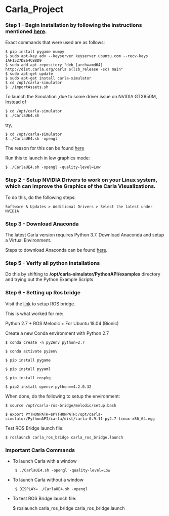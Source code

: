 # Carla_Project

### Step 1 - Begin Installation by following the instructions mentioned [here](https://carla.readthedocs.io/en/latest/start_quickstart/).

Exact commands that were used are as follows:

    $ pip install pygame numpy
    $ sudo apt-key adv --keyserver keyserver.ubuntu.com --recv-keys 1AF1527DE64CB8D9
    $ sudo add-apt-repository "deb [arch=amd64] http://dist.carla.org/carla $(lsb_release -sc) main"
    $ sudo apt-get update
    $ sudo apt-get install carla-simulator
    $ cd /opt/carla-simulator 
    $ ./ImportAssets.sh

To launch the Simulation ,due to some driver issue on NVIDIA GTX950M, Instead of 

    $ cd /opt/carla-simulator 
    $ ./CarlaUE4.sh

try,


    $ cd /opt/carla-simulator 
    $ ./CarlaUE4.sh -opengl


The reason for this can be found [here](https://carla.readthedocs.io/en/latest/adv_rendering_options/)

Run this to launch in low graphics mode:

    $ ./CarlaUE4.sh -opengl -quality-level=Low

### Step 2 - Setup NVIDIA Drivers to work on your Linux system, which can improve the Graphics of the Carla Visualizations.

To do this, do the following steps:

    Software & Updates > Additional Drivers > Select the latest under NVIDIA

### Step 3 - Download Anaconda

The latest Carla version requires Python 3.7. Download Anaconda and setup a Virtual Environment.

Steps to download Anaconda can be found [here](https://docs.anaconda.com/anaconda/install/linux/).

### Step 5 - Verify all python installations

Do this by shifting to **/opt/carla-simulator/PythonAPI/examples** directory and trying out the Python Example Scripts

### Step 6 - Setting up Ros bridge

Visit the [link](https://carla.readthedocs.io/en/latest/ros_installation/) to setup ROS bridge.

This is what worked for me:

Python 2.7 + ROS Melodic + For Ubuntu 18.04 (Bionic)

Create a new Conda environment with Python 2.7

    $ conda create -n py2env python=2.7

    $ conda activate py2env

    $ pip install pygame

    $ pip install pyyaml

    $ pip install rospkg

    $ pip2 install opencv-python==4.2.0.32

When done, do the following to setup the environment:

    $ source /opt/carla-ros-bridge/melodic/setup.bash

    $ export PYTHONPATH=$PYTHONPATH:/opt/carla-simulator/PythonAPI/carla/dist/carla-0.9.11-py2.7-linux-x86_64.egg

Test ROS Bridge launch file:

    $ roslaunch carla_ros_bridge carla_ros_bridge.launch


### Important Carla Commands

 - To launch Carla with a window

        $ ./CarlaUE4.sh -opengl -quality-level=Low

 - To launch Carla without a window
 
        $ DISPLAY= ./CarlaUE4.sh -opengl

 - To test ROS Bridge launch file:

    $ roslaunch carla_ros_bridge carla_ros_bridge.launch
